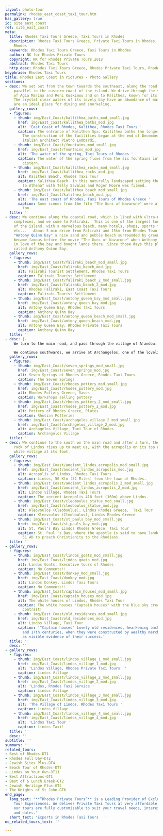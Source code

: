 ```yaml
---
layout: photo-tour
permalink: rhodes_east_coast_taxi_tour.htm
has_gallery: true
id: site_east_coast
ref: site_east_coast
meta:
  title: Rhodes Taxi Tours Greece, Taxi Tours in Rhodes
  description: Rhodes Taxi Tours Greece, Private Taxi Tours in Rhodes, Taxi Tour in
    Rhodes
  keywords: Rhodes Taxi Tours Greece, Taxi Tours in Rhodes
  author: NK for Rhodes Private Tours
  copyright: NK for Rhodes Private Tours,2018
  abstract: Rhodes Taxi Tours
  http_desc: Rhodes Taxi Tours Greece, Rhodes Private Taxi Tours, Rhodes Taxi Tour
keyphrase: Rhodes Taxi Tours
title: Rhodes East Coast in Pictures - Photo Gallery
sections:
- desc: We set out from the town towards the southeast, along the road which runs
    parallel to the eastern coast of the island. We drive through the seaside settlements
    of Agia Marina and Reni Koskinou and on to Kalithea, known for its healing waters.
    The crystal clear waters of its lovely bay have an abundance of marine life and
    are an ideal place for diving and snorkeling.
  gallery_rows:
  - figures:
    - thumb: img/East_Coast/kallithea_baths_mod_small.jpg
      href: img/East_Coast/kallithea_baths_mod.jpg
      alt: 'East Coast of Rhodes, Kalithea, Rhodes Taxi Tours '
      caption: The entrance of Kalithea Spa. Kallithea baths (no longer in operation).
        The construction of the facilities began at the end of December 1928, by the
        italian architect Pietro Lombardi.
    - thumb: img/East_Coast/fountains_mod_small.jpg
      href: img/East_Coast/fountains_mod.jpg
      alt: 'The water of the spring, Taxi Tours of Rhodes '
      caption: The water of the spring flows from the six fountains into a ciclurar
        cistern.
    - thumb: img/East_Coast/kallithea_rocks_mod_small.jpg
      href: img/East_Coast/kallithea_rocks_mod.jpg
      alt: Kalithea Beach, Rhodes Taxi Tour
      caption: Kalithea Beach. In this naturally landscaped setting the film "Escape
        to Athena" with Telly Savalas and Roger Moore was filmed.
    - thumb: img/East_Coast/kalithea_beach_mod_small.jpg
      href: img/East_Coast/kalithea_beach_mod.jpg
      alt: 'The east coast of Rhodes, Taxi Tours of Rhodes Greece '
      caption: Some scenes from the film "The Guns of Navarone" were also filmed here
        too.
  title: ''
- desc: We continue along the coastal road, which is lined with ultra-modern tourist
    complexes, and we come to Faliraki.  This is one of the largest tourist settlements
    of the island, with a marvelous beach, many hotels, shops, sports facilities,
    etc...   About 5 min drive from Faliraki and 15km from Rhodes Town is the famous
    "Antony Quinn Bay" a nice sand and pebble beach surrounded by green hills. It
    became famous before the movie "The Guns of Navarone" when Anthony Quinn fell
    in love of the bay and bought lands there. Since those days this place has been
    called Anthony Quinn Bay.
  gallery_rows:
  - figures:
    - thumb: img/East_Coast/faliraki_beach_mod_small.jpg
      href: img/East_Coast/faliraki_beach_mod.jpg
      alt: Faliraki Tourist Settlement, Rhodes Taxi Tours
      caption: Faliraki Tourist Settlement
    - thumb: img/East_Coast/faliraki_beach_2_mod_small.jpg
      href: img/East_Coast/faliraki_beach_2_mod.jpg
      alt: Rhodes Faliraki, East Coast Taxi Tours
      caption: Faliraki Tourist Settlement
    - thumb: img/East_Coast/antony_queen_bay_mod_small.jpg
      href: img/East_Coast/antony_queen_bay_mod.jpg
      alt: Antony Queen Bay, Rhodes Taxi Tours
      caption: Anthony Quinn Bay
    - thumb: img/East_Coast/antony_queen_beach_mod_small.jpg
      href: img/East_Coast/antony_queen_beach_mod.jpg
      alt: Antony Queen Bay, Rhodes Private Taxi Tours
      caption: Anthony Quinn Bay
  title: ''
- desc: |-
    We turn to the main road, and pass through the village of Afandou. At a distance of 6 Kilometers to the south, is the site called Kolymbia, where the Epta Pighes (Seven Springs) are located.

    We continue southwards, we arrive at Archangelos, one of the loveliest traditional villages of the island. In this area, there are workshops and shops selling pottery.
  gallery_rows:
  - figures:
    - thumb: img/East_Coast/seven_springs_mod_small.jpg
      href: img/East_Coast/seven_springs_mod.jpg
      alt: Seven Springs of Rhodes Greece, Rhodes Taxi Tours
      caption: The Seven Springs
    - thumb: img/East_Coast/rhodes_pottery_mod_small.jpg
      href: img/East_Coast/rhodes_pottery_mod.jpg
      alt: Rhodes Pottery Greece, Vases
      caption: Workshops selling pottery
    - thumb: img/East_Coast/rhodes_pottery_2_mod_small.jpg
      href: img/East_Coast/rhodes_pottery_2_mod.jpg
      alt: Pottery of Rhodes Greece, Plates
      caption: Rhodian Potteries
    - thumb: img/East_Coast/archagelos_village_2_mod_small.jpg
      href: img/East_Coast/archagelos_village_2_mod.jpg
      alt: Archagelos Village, Taxi Tour of Rhodes
      caption: Archangelos Village
  title: ''
- desc: We continue to the south on the main road and after a turn, the impressive
    rock of Lindos rises up to meet us, with the acropolis on its top and the dazzling
    white village at its foot.
  gallery_rows:
  - figures:
    - thumb: img/East_Coast/ancient_lindos_acropolis_mod_small.jpg
      href: img/East_Coast/ancient_lindos_acropolis_mod.jpg
      alt: Acropolis of Lindos, Rhodes Taxi Tours
      caption: Lindos, 50 Klm (32 Miles) from the town of Rhodes.
    - thumb: img/East_Coast/ancient_lindos_acropolis_2_mod_small.jpg
      href: img/East_Coast/ancient_lindos_acropolis_2_mod.jpg
      alt: Lindos Village, Rhodes Taxi Tours
      caption: The ancient Acropolis 410 feet (160m) above Lindos.
    - thumb: img/East_Coast/cleoboulus_statue_mod_small.jpg
      href: img/East_Coast/cleoboulus_statue_mod.jpg
      alt: Kleovoulos (Cleoboulus), Lindos Rhodes Greece,  Taxi Tour
      caption: Kleovoulos (Cleoboulus), Lindos Rhodes Greece
    - thumb: img/East_Coast/st_pauls_bay_mod_small.jpg
      href: img/East_Coast/st_pauls_bay_mod.jpg
      alt: St. Paul's Bay Lindos Rhodes Greece, Taxi Tour
      caption: St. Paul 's Bay, where the apostle is said to have landed in the year
        51 AD to preach Christianity to the Rhodians.
  title: ''
- gallery_rows:
  - figures:
    - thumb: img/East_Coast/lindos_goats_mod_small.jpg
      href: img/East_Coast/lindos_goats_mod.jpg
      alt: Lindos Goats, Executive tours of Rhodes
      caption: No Comments!!
    - thumb: img/East_Coast/donkey_mod_small.jpg
      href: img/East_Coast/donkey_mod.jpg
      alt: Lindos Donkey, Lindos Taxi Tours
      caption: No Comments!!
    - thumb: img/East_Coast/captain_houses_mod_small.jpg
      href: img/East_Coast/captain_houses_mod.jpg
      alt: The white houses of Lindos, Rhodes Taxi Tour
      caption: The white houses "Captain houses" with the blue sky create a beautiful
        contrast!
    - thumb: img/East_Coast/old_residences_mod_small.jpg
      href: img/East_Coast/old_residences_mod.jpg
      alt: Lindos Village, Taxi Tour
      caption: '"Captain houses" Lovely old residences, hearkening back to the 16th
        and 17th centuries, when they were constructed by wealthy merchant seafarers
        as visible evidence of their success.'
  title: ''
  desc: ''
- gallery_rows:
  - figures:
    - thumb: img/East_Coast/lindos_village_1_mod_small.jpg
      href: img/East_Coast/lindos_village_1_mod.jpg
      alt: 'Lindos Village, Rhodes Private Taxi Tours  '
      caption: Lindos Village
    - thumb: img/East_Coast/lindos_village_2_mod_small.jpg
      href: img/East_Coast/lindos_village_2_mod.jpg
      alt: 'Lindos, Rhodes Taxi Service '
      caption: Lindos Village
    - thumb: img/East_Coast/lindos_village_3_mod_small.jpg
      href: img/East_Coast/lindos_village_3_mod.jpg
      alt: 'The Village of Lindos, Rhodes Taxi Tours '
      caption: Lindos Village
    - thumb: img/East_Coast/lindos_village_4_mod_small.jpg
      href: img/East_Coast/lindos_village_4_mod.jpg
      alt: 'Lindos Taxi Tour '
      caption: Lindos Taxi!
  title: ''
  desc: ''
subtitle: ''
summary: ''
related_tours:
- Best of Rhodes-DT1
- Rhodes Full Day-DT2
- Jewish Sites Plus-DT4
- Beach Tour of Rhodes-DT7
- Lindos on Your Own-DT11
- Best Attractions-GT1
- Best of & Lunch Break-GT2
- Jewish Heritage Plus-GT4
- The Knights of St John-GT6
end_page:
  long_text: "**“Rhodes Private Tours”** is a Leading Provider of Exclusive and Personalized
    Tour Experiences. We deliver Private Taxi Tours at very affordable rates. All
    our tours are fully customizable to suit your travel needs, interests, schedules,
    and dates."
  short_text: 'Experts in Rhodes Taxi Tours   '
no_related_tours_text: ''

---
```

